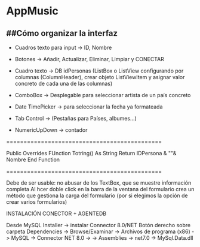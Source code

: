 # AppMusic

##Cómo organizar la interfaz
-------------------------

- Cuadros texto para input -> ID, Nombre

- Botones -> Añadir, Actualizar, Eliminar, Limpiar y CONECTAR

- Cuadro texto -> DB idPersonas (ListBox o ListView configurando por columnas (ColumnHeader), 
crear objeto ListViewItem y asignar valor concreto de cada una de las columnas)

- ComboBox -> Desplegable para seleccionar artista de un país concreto

- Date TimePicker -> para seleccionar la fecha ya formateada

- Tab Control -> (Pestañas para Países, albumes...)

- NumericUpDown -> contador 

=============================================

Public Overrides FUnction Totring() As String
	Return IDPersona & ""& Nombre
End Function

=============================================

Debe de ser usable: no abusar de los TextBox, que se muestre información completa
Al hcer doble click en la barra de la ventana del formulario crea un método que gestiona
la carga del formulario (por si elegimos la opción de crear varios formularios)


INSTALACIÓN CONECTOR + AGENTEDB

Desde MySQL Installer -> instalar Connector 8.0/NET
Botón derecho sobre carpeta Dependencies -> Browse/Examinar -> Archivos de programa (x86) -> MySQL -> Connector NET 8.0 ->
-> Assemblies -> net7.0 -> MySql.Data.dll


